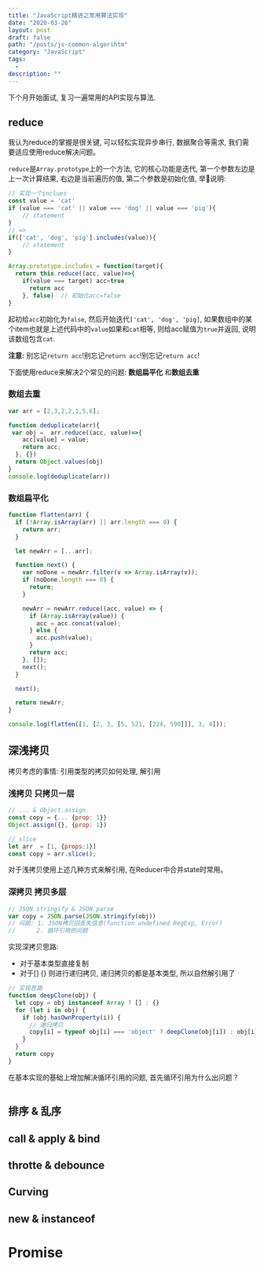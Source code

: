 ```yaml
---
title: "JavaScript精进之常用算法实现"
date: "2020-03-26"
layout: post
draft: false
path: "/posts/js-common-algorihtm"
category: "JavaScript"
tags:
  - 
description: ""
---
```


下个月开始面试, 复习一遍常用的API实现与算法.

## reduce

我认为reduce的掌握是很关键, 可以轻松实现异步串行, 数据聚合等需求, 我们需要适应使用reduce解决问题。

`reduce`是`Array.prototype`上的一个方法, 它的核心功能是迭代, 第一个参数左边是上一次计算结果, 右边是当前遍历的值, 第二个参数是初始化值, 举🌰说明:

```javascript
// 实现一个inclues
const value = 'cat'
if (value === 'cat' || value === 'dog' || value === 'pig'){
    // statement
}
// => 
if(['cat', 'dog', 'pig'].includes(value)){
    // statement
}

Array.prototype.includes = function(target){
  return this.reduce((acc, value)=>{
    if(value === target) acc=true
      return acc
    }, false)  // 初始化acc=false
}
```

起初给`acc`初始化为`false`, 然后开始迭代`['cat', 'dog', 'pig]`, 如果数组中的某个item也就是上述代码中的`value`如果和`cat`相等, 则给acc赋值为`true`并返回, 说明该数组包含`cat`.

**注意:** 别忘记`return acc`!别忘记`return acc`!别忘记`return acc`!

下面使用reduce来解决2个常见的问题: **数组扁平化** 和**数组去重**

### 数组去重

```javascript
var arr = [2,3,2,2,1,5,6];

function deduplicate(arr){
 var obj =  arr.reduce((acc, value)=>{
    acc[value] = value;
    return acc;
  }, {})
  return Object.values(obj)
}
console.log(deduplicate(arr))
```

### 数组扁平化

```javascript
function flatten(arr) {
  if (!Array.isArray(arr) || arr.length === 0) {
    return arr;
  }

  let newArr = [...arr];

  function next() {
    var noDone = newArr.filter(v => Array.isArray(v));
    if (noDone.length === 0) {
      return;
    }

    newArr = newArr.reduce((acc, value) => {
      if (Array.isArray(value)) {
        acc = acc.concat(value);
      } else {
        acc.push(value);
      }
      return acc;
    }, []);
    next();
  }

  next();

  return newArr;
}

console.log(flatten([1, [2, 3, [5, 521, [224, 590]]], 3, 4]));
```

## 深浅拷贝

拷贝考虑的事情: 引用类型的拷贝如何处理, 解引用 

### 浅拷贝 只拷贝一层

```javascript
// ... & Object.assign
const copy = {... {prop: 1}}
Object.assign({}, {prop: 1})

// slice
let arr  = [1, {props:1}]
const copy = arr.slice();
```

对于浅拷贝使用上述几种方式来解引用, 在Reducer中合并state时常用。

### 深拷贝 拷贝多层

```javascript
// JSON.stringify & JSON.parse
var copy = JSON.parse(JSON.stringify(obj))
// 问题: 1. JSON拷贝回丢失信息(function undefined RegExp, Error)
//      2. 循环引用的问题
```

实现深拷贝思路:

- 对于基本类型直接复制
- 对于[] {} 则进行递归拷贝, 递归拷贝的都是基本类型, 所以自然解引用了

```javascript
// 实现思路
function deepClone(obj) {
  let copy = obj instanceof Array ? [] : {}
  for (let i in obj) {
    if (obj.hasOwnProperty(i)) {
      // 递归拷贝
      copy[i] = typeof obj[i] === 'object' ? deepClone(obj[i]) : obj[i]
    }
  }
  return copy
}
```

在基本实现的基础上增加解决循环引用的问题, 首先循环引用为什么出问题？

```javascript

```

## 排序 & 乱序

## call & apply & bind


## throtte & debounce

## Curving

## new & instanceof

# Promise
